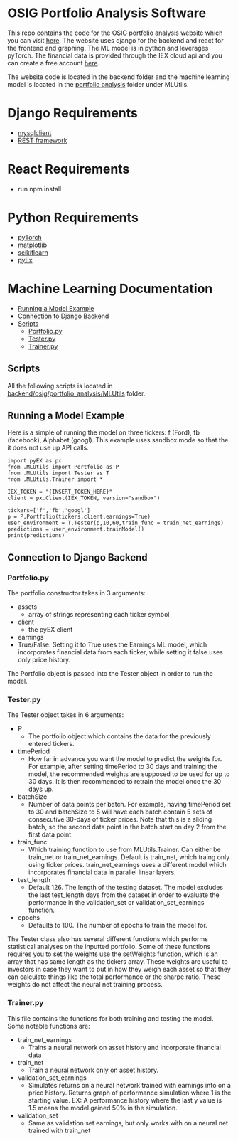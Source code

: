# OSIG Portfolio Analysis Software
This repo contains the code for the OSIG portfolio analysis website which you can visit [here]("").
The website uses django for the backend and react for the frontend and graphing. The ML model is in python and leverages pyTorch. The financial data is provided through the IEX cloud api and you can create a free account [here](https://www.iexcloud.io/core-data/).

The website code is located in the backend folder and the machine learning model is located in the [portfolio analysis](https://github.com/BraedenKuether/Capstone/tree/main/backend/osig/portfolio_analysis) folder under MLUtils.


# Django Requirements
* [mysqlclient](https://pypi.org/project/mysqlclient/)
* [REST framework](https://www.django-rest-framework.org/#installation)
  
# React Requirements
* run npm install

# Python Requirements
* [pyTorch](https://pytorch.org/get-started/locally/#windows-installation)
* [matplotlib](https://matplotlib.org/stable/users/installing.html)
* [scikitlearn](https://scikit-learn.org/stable/install.html)
* [pyEx](https://pyex.readthedocs.io/en/latest/)

# Machine Learning Documentation
* [Running a Model Example](#running-a-model-example)
* [Connection to Django Backend](#connection-to-django-backend)
* [Scripts](#scripts)
  * [Portfolio.py](#portfoliopy)
  * [Tester.py](#testerpy)
  * [Trainer.py](#trainerpy)
  
## Scripts
All the following scripts is located in [backend/osig/portfolio_analysis/MLUtils](https://github.com/BraedenKuether/Capstone/tree/main/backend/osig/portfolio_analysis/MLUtils) folder.

## Running a Model Example
Here is a simple of running the model on three tickers: f (Ford), fb (facebook), Alphabet (googl). This example uses sandbox mode so that the it does not use up API calls.
```
import pyEX as px
from .MLUtils import Portfolio as P
from .MLUtils import Tester as T
from .MLUtils.Trainer import *

IEX_TOKEN = "{INSERT_TOKEN_HERE}"
client = px.Client(IEX_TOKEN, version="sandbox")

tickers=['f','fb','googl']
p = P.Portfolio(tickers,client,earnings=True)
user_environment = T.Tester(p,10,60,train_func = train_net_earnings)
predictions = user_environment.trainModel()
print(predictions)
```

## Connection to Django Backend

### Portfolio.py
The portfolio constructor takes in 3 arguments:
* assets
  * array of strings representing each ticker symbol
* client
  * the pyEX client 
* earnings
*   True/False. Setting it to True uses the Earnings ML model, which incorporates financial data from each ticker, while setting it false uses only price history. 

The Portfolio object is passed into the Tester object in order to run the model.

### Tester.py
The Tester object takes in 6 arguments:
* P
  * The portfolio object which contains the data for the previously entered tickers.
* timePeriod 
  * How far in advance you want the model to predict the weights for. For example, after setting timePeriod to 30 days and training the model, the recommended weights are supposed to be used for up to 30 days. It is then recommended to retrain the model once the 30 days up.
* batchSize
  *  Number of data points per batch. For example, having timePeriod set to 30 and batchSize to 5 will have each batch contain 5 sets of consecutive 30-days of ticker prices. Note that this is a sliding batch, so the second data point in the batch start on day 2 from the first data point.
* train_func
  * Which training function to use from MLUtils.Trainer. Can either be train_net or train_net_earnings. Default is train_net, which traing only using ticker prices. train_net_earnings uses a different model which incorporates financial data in parallel linear layers.
* test_length
  * Default 126. The length of the testing dataset. The model excludes the last test_length days from the dataset in order to evaluate the performance in the validation_set or validation_set_earnings function.
* epochs
  * Defaults to 100. The number of epochs to train the model for.

The Tester class also has several different functions which performs statistical analyses on the inputted portfolio. Some of these functions requires you to set the weights use the setWeights function, which is an array that has same length as the tickers array. These weights are useful to investors in case they want to put in how they weigh each asset so that they can calculate things like the total performance or the sharpe ratio. These weights do not affect the neural net training process.

### Trainer.py
This file contains the functions for both training and testing the model. Some notable functions are:
* train_net_earnings
  * Trains a neural network on asset history and incorporate financial data
* train_net
  * Train a neural network only on asset history.
* validation_set_earnings
  * Simulates returns on a neural network trained with earnings info on a price history. Returns graph of performance simulation where 1 is the starting value. EX: A performance history where the last y value is 1.5 means the model gained 50% in the simulation.
* validation_set
  * Same as validation set earnings, but only works with on a neural net trained with train_net

